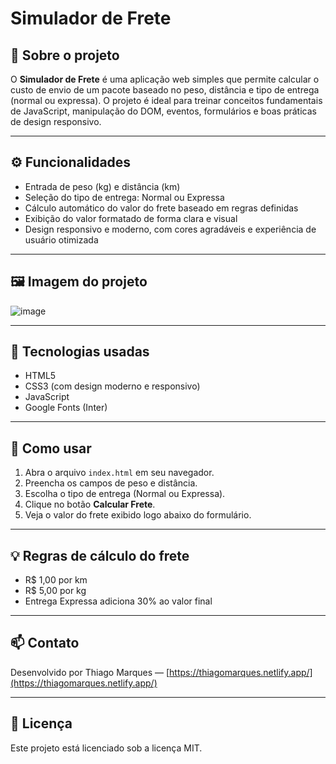 # Simulador de Frete

## 🚚 Sobre o projeto

O **Simulador de Frete** é uma aplicação web simples que permite calcular o custo de envio de um pacote baseado no peso, distância e tipo de entrega (normal ou expressa). O projeto é ideal para treinar conceitos fundamentais de JavaScript, manipulação do DOM, eventos, formulários e boas práticas de design responsivo.

---

## ⚙️ Funcionalidades

- Entrada de peso (kg) e distância (km)
- Seleção do tipo de entrega: Normal ou Expressa
- Cálculo automático do valor do frete baseado em regras definidas
- Exibição do valor formatado de forma clara e visual
- Design responsivo e moderno, com cores agradáveis e experiência de usuário otimizada

---

## 🖼️ Imagem do projeto
![image](https://github.com/user-attachments/assets/58fff51d-f37c-4576-92b9-47feb31ea280)

---
## 🧰 Tecnologias usadas

- HTML5
- CSS3 (com design moderno e responsivo)
- JavaScript 
- Google Fonts (Inter)

---

## 📝 Como usar

1. Abra o arquivo `index.html` em seu navegador.
2. Preencha os campos de peso e distância.
3. Escolha o tipo de entrega (Normal ou Expressa).
4. Clique no botão **Calcular Frete**.
5. Veja o valor do frete exibido logo abaixo do formulário.

---

## 💡 Regras de cálculo do frete

- R$ 1,00 por km
- R$ 5,00 por kg
- Entrega Expressa adiciona 30% ao valor final

---
## 📫 Contato

Desenvolvido por Thiago Marques — [https://thiagomarques.netlify.app/](https://thiagomarques.netlify.app/)

---

## 📄 Licença

Este projeto está licenciado sob a licença MIT.

